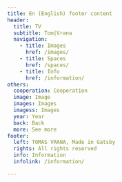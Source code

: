 ```yaml
---
title: En (English) footer content
header:
  title: TV
  subtitle: Tom|Vrana
  navigation:
    - title: Images
      href: /images/
    - title: Spaces
      href: /spaces/
    - title: Info
      href: /information/
others:
  cooperation: Cooperation
  image: Image
  images: Images
  imagess: Images
  year: Year
  back: Back
  more: See more
footer:
  left: TOMAS VRANA, Made in Gatsby
  rights: All rights reserved
  info: Information
  infolink: /information/

---
```

